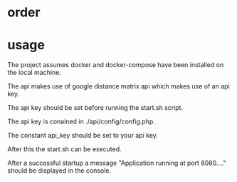 # order

# usage

The project assumes docker and docker-compose have been installed on the local machine.

The api makes use of google distance matrix api which makes use of an api key.

The api key should be set before running the start.sh script.

The api key is conained in ./api/config/config.php.

The constant api_key should be set to your api key.

After this the start.sh can be executed.

After a successful startup a message "Application running at port 8080...." should be displayed in the console.